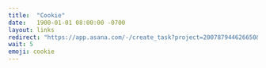 ```yaml
---
title:  "Cookie"
date:   1900-01-01 08:00:00 -0700
layout: links
redirect: "https://app.asana.com/-/create_task?project=200787944626650&name=cookie&description=Added%20from%20shortlink"
wait: 5
emoji: cookie
---
```



